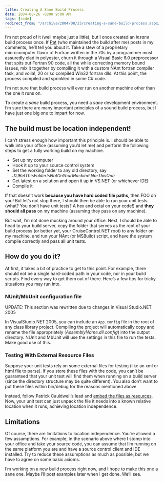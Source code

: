```yaml
---
title: Creating A Sane Build Process
date: 2004-08-26 -0800 9:00 AM
tags: [code]
redirect_from: "/archive/2004/08/25/creating-a-sane-build-process.aspx/"
---
```


I’m not proud of it (well maybe just a little), but I once created an
*insane* build process once. If
[Pat](http://www.patrickgannon.net/ "Patrick Gannon") (who maintained
the build after me) posts in my comments, he’ll tell you about it. Take
a stew of a proprietary microcomputer flavor of Fortran written in the
70s by a programmer most assuredly clad in polyester, churn it through a
Visual Basic 6.0 preprocessor that spits out Fortran 90 code, all the
while correcting memory bound issues, mix it together by compiling it
with a custom NAnt fortran compiler task, and voila!, 20 or so compiled
Win32 fortran dlls. At this point, the process compiled and sprinkled in
some C# code.

I’m not sure that build process will ever run on another machine other
than the one it runs on.

To create a *sane* build process, you need a *sane* development
environment. I’m sure there are many important principles of a sound
build process, but I have just one big one to impart for now.

The build must be location independent!
---------------------------------------

I can’t stress enough how important this principle is. I should be able
to walk into your office (assuming you’d let me) and perform the
following steps to get a fully working build on my machine.

-   Set up my computer
-   Hook it up to your source control system
-   Set the working folder to any old directory, say
    *J:\\IBetThisFolderIsNotOnYourMachine\\NorThisOne*
-   Get latest on a solution and open it up in VS.NET (or whichever IDE)
-   Compile it

If that doesn’t work **because you have hard coded file paths**, then
FOO on you! But let’s not stop there, I should then be able to run your
unit tests (what? You don’t have unit tests? A hex and octal on your
code!) and **they should all pass** on my machine (assuming they pass on
any machine).

But wait, I’m not done mucking around your office. Next, I should be
able to head to your build server, copy the folder that serves as the
root of your build process (or better yet, your CruiseControl.NET root)
to any folder on my machine, and run your NAnt (or MSBuild) script, and
have the system compile correctly and pass all unit tests.

How do you do it?
-----------------

At first, it takes a bit of practice to get to this point. For example,
there should not be a single hard-coded path in your code, nor in your
build scripts. Find every way to get them out of there. Here’s a few
tips for tricky situations you may run into.

### NUnit/MbUnit configuration file

UPDATE: This section was rewritten due to changes in Visual Studio.NET
2005

In VisualStudio.NET 2005, you can include an `App.config` file in the
root of any class library project. Compiling the project will
automatically copy and rename the file appropriately
(*AssemblyName.dll.config*) into the output directory. NUnit and MbUnit
will use the settings in this file to run the tests. Make good use of
this.

### Testing With External Resource Files

Suppose your unit tests rely on some external files for testing (like an
xml or html file to parse). If you store these files with the code, you
can’t be guaranteed that your unit test will find them when running on a
build server (since the directory structure may be quite different). You
also don’t want to put these files within bin/debug for the reasons
mentioned above.

Instead, follow Patrick Cauldwell’s lead and [embed the files as
resources](http://www.cauldwell.net/patrick/blog/PermaLink,guid,e9a1451b-108c-4da7-8be9-2b6c2316f7b1.aspx).
Now, your unit test can just unpack the file it needs into a known
relative location when it runs, achieving location independence.

Limitations
-----------

Of course, there are limitations to location independence. You’re
allowed a few assumptions. For example, in the scenario above where I
stomp into your office and take your source code, you can assume that
I’m running on the same platform you are and have a source control
client and IDE installed. Try to reduce these assumptions as much as
possible, but we have to agree on some basic axioms.

I’m working on a new build process right now, and I hope to make this
one a sane one. Maybe I’ll post examples later when I get done. We’ll
see.

